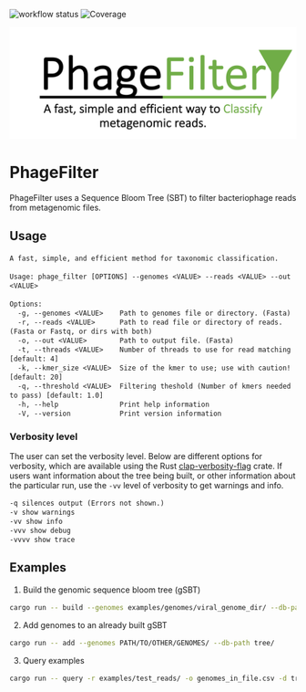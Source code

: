 ![workflow status](https://github.com/Dreycey/PhageFilter/actions/workflows/rust.yml/badge.svg)
![Coverage](https://img.shields.io/badge/coverage-COVERAGEVAL%25-brightgreen.svg?style=flat-square)

![phage filter logo](misc/PhageFilterLogo.png)

# PhageFilter

PhageFilter uses a Sequence Bloom Tree (SBT) to filter bacteriophage reads from metagenomic files.

## Usage

```
A fast, simple, and efficient method for taxonomic classification.

Usage: phage_filter [OPTIONS] --genomes <VALUE> --reads <VALUE> --out <VALUE>

Options:
  -g, --genomes <VALUE>    Path to genomes file or directory. (Fasta)
  -r, --reads <VALUE>      Path to read file or directory of reads. (Fasta or Fastq, or dirs with both)
  -o, --out <VALUE>        Path to output file. (Fasta)
  -t, --threads <VALUE>    Number of threads to use for read matching [default: 4]
  -k, --kmer_size <VALUE>  Size of the kmer to use; use with caution! [default: 20]
  -q, --threshold <VALUE>  Filtering theshold (Number of kmers needed to pass) [default: 1.0]
  -h, --help               Print help information
  -V, --version            Print version information
```

### Verbosity level

The user can set the verbosity level. Below are different options for verbosity, which are available using the Rust [clap-verbosity-flag](https://crates.io/crates/clap-verbosity-flag) crate. If users want information about the tree being built, or other information about the particular run, use the `-vv` level of verbosity to get warnings and info.

```
-q silences output (Errors not shown.)
-v show warnings
-vv show info
-vvv show debug
-vvvv show trace
```

## Examples

1. Build the genomic sequence bloom tree (gSBT)

```bash
cargo run -- build --genomes examples/genomes/viral_genome_dir/ --db-path tree
```

2. Add genomes to an already built gSBT

```bash
cargo run -- add --genomes PATH/TO/OTHER/GENOMES/ --db-path tree/
```

3. Query examples

```bash
cargo run -- query -r examples/test_reads/ -o genomes_in_file.csv -d tree/ -f 1.0
```

